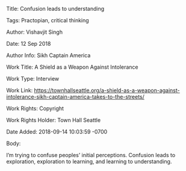 Title:  Confusion leads to understanding

Tags:   Practopian, critical thinking

Author: Vishavjit Singh

Date:   12 Sep 2018

Author Info: Sikh Captain America

Work Title: A Shield as a Weapon Against Intolerance

Work Type: Interview

Work Link: https://townhallseattle.org/a-shield-as-a-weapon-against-intolerance-sikh-captain-america-takes-to-the-streets/

Work Rights: Copyright

Work Rights Holder: Town Hall Seattle

Date Added: 2018-09-14 10:03:59 -0700

Body: 

I’m trying to confuse peoples’ initial perceptions. Confusion leads to exploration, exploration to learning, and learning to understanding.


